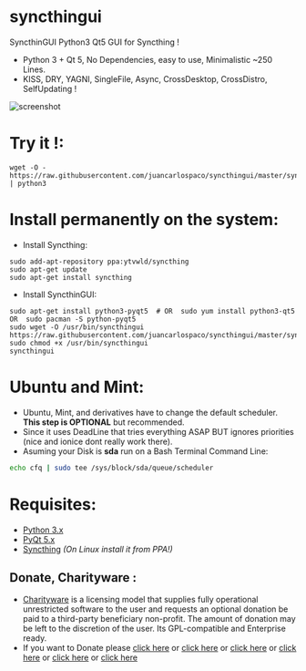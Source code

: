 syncthingui
===========

SyncthinGUI Python3 Qt5 GUI for Syncthing !

- Python 3 + Qt 5, No Dependencies, easy to use, Minimalistic ~250 Lines.
- KISS, DRY, YAGNI, SingleFile, Async, CrossDesktop, CrossDistro, SelfUpdating !


![screenshot](https://raw.githubusercontent.com/juancarlospaco/syncthingui/master/syncthingui.jpg)


# Try it !:

```
wget -O - https://raw.githubusercontent.com/juancarlospaco/syncthingui/master/syncthingui.py | python3
```

# Install permanently on the system:

- Install Syncthing:
```
sudo add-apt-repository ppa:ytvwld/syncthing
sudo apt-get update
sudo apt-get install syncthing
```

- Install SyncthinGUI:
```
sudo apt-get install python3-pyqt5  # OR  sudo yum install python3-qt5  OR  sudo pacman -S python-pyqt5
sudo wget -O /usr/bin/syncthingui https://raw.githubusercontent.com/juancarlospaco/syncthingui/master/syncthingui.py
sudo chmod +x /usr/bin/syncthingui
syncthingui
```


# Ubuntu and Mint:

- Ubuntu, Mint, and derivatives have to change the default scheduler. **This step is OPTIONAL** but recommended.
- Since it uses DeadLine that tries everything ASAP BUT ignores priorities (nice and ionice dont really work there).
- Asuming your Disk is **sda** run on a Bash Terminal Command Line:

```bash
echo cfq | sudo tee /sys/block/sda/queue/scheduler
```


# Requisites:

- [Python 3.x](https://www.python.org "Python Homepage")
- [PyQt 5.x](http://www.riverbankcomputing.co.uk/software/pyqt/download5 "PyQt5 Homepage")
- [Syncthing](https://ind.ie/pulse "Syncthing Homepage") *(On Linux install it from PPA!)*


Donate, Charityware :
---------------------

- [Charityware](https://en.wikipedia.org/wiki/Donationware) is a licensing model that supplies fully operational unrestricted software to the user and requests an optional donation be paid to a third-party beneficiary non-profit. The amount of donation may be left to the discretion of the user. Its GPL-compatible and Enterprise ready.
- If you want to Donate please [click here](http://www.icrc.org/eng/donations/index.jsp) or [click here](http://www.atheistalliance.org/support-aai/donate) or [click here](http://www.msf.org/donate) or [click here](http://richarddawkins.net/) or [click here](http://www.supportunicef.org/) or [click here](http://www.amnesty.org/en/donate)
